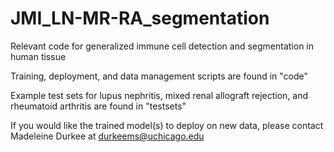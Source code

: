 # JMI_LN-MR-RA_segmentation
Relevant code for generalized immune cell detection and segmentation in human tissue 

Training, deployment, and data management scripts are found in "code"

Example test sets for lupus nephritis, mixed renal allograft rejection, and rheumatoid arthritis are found in "testsets"

If you would like the trained model(s) to deploy on new data, please contact Madeleine Durkee at durkeems@uchicago.edu
